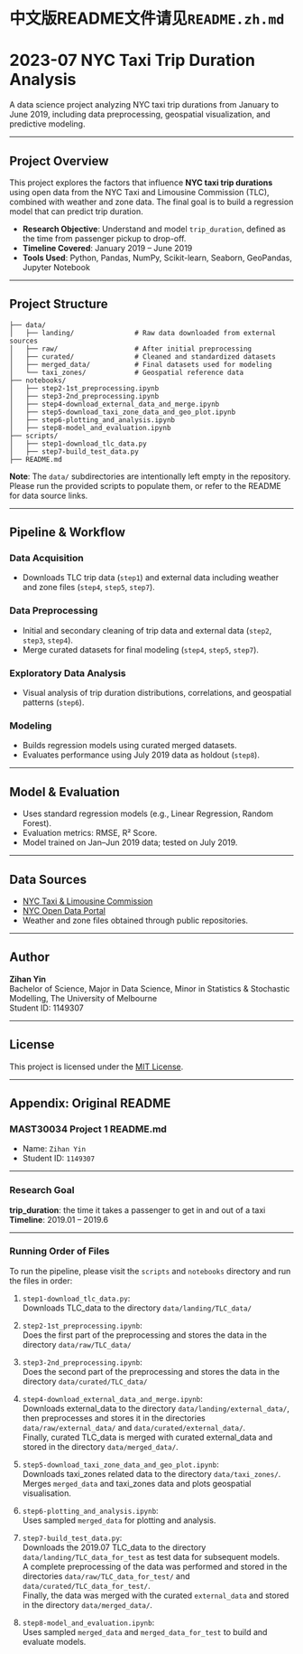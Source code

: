 # 中文版README文件请见`README.zh.md`

# 2023-07 NYC Taxi Trip Duration Analysis

A data science project analyzing NYC taxi trip durations from January to June 2019, including data preprocessing, geospatial visualization, and predictive modeling.

---

## Project Overview

This project explores the factors that influence **NYC taxi trip durations** using open data from the NYC Taxi and Limousine Commission (TLC), combined with weather and zone data. The final goal is to build a regression model that can predict trip duration.

- **Research Objective**: Understand and model `trip_duration`, defined as the time from passenger pickup to drop-off.
- **Timeline Covered**: January 2019 – June 2019
- **Tools Used**: Python, Pandas, NumPy, Scikit-learn, Seaborn, GeoPandas, Jupyter Notebook

---

## Project Structure

```plaintext
├── data/
│   ├── landing/               # Raw data downloaded from external sources
│   ├── raw/                   # After initial preprocessing
│   ├── curated/               # Cleaned and standardized datasets
│   ├── merged_data/           # Final datasets used for modeling
│   └── taxi_zones/            # Geospatial reference data
├── notebooks/
│   ├── step2-1st_preprocessing.ipynb
│   ├── step3-2nd_preprocessing.ipynb
│   ├── step4-download_external_data_and_merge.ipynb
│   ├── step5-download_taxi_zone_data_and_geo_plot.ipynb
│   ├── step6-plotting_and_analysis.ipynb
│   ├── step8-model_and_evaluation.ipynb
├── scripts/
│   ├── step1-download_tlc_data.py
│   ├── step7-build_test_data.py
├── README.md
```

**Note**: The `data/` subdirectories are intentionally left empty in the repository. Please run the provided scripts to populate them, or refer to the README for data source links.

---

## Pipeline & Workflow

### Data Acquisition
- Downloads TLC trip data (`step1`) and external data including weather and zone files (`step4`, `step5`, `step7`).

### Data Preprocessing
- Initial and secondary cleaning of trip data and external data (`step2`, `step3`, `step4`).
- Merge curated datasets for final modeling (`step4`, `step5`, `step7`).

### Exploratory Data Analysis
- Visual analysis of trip duration distributions, correlations, and geospatial patterns (`step6`).

### Modeling
- Builds regression models using curated merged datasets.
- Evaluates performance using July 2019 data as holdout (`step8`).

---

## Model & Evaluation

- Uses standard regression models (e.g., Linear Regression, Random Forest).
- Evaluation metrics: RMSE, R² Score.
- Model trained on Jan–Jun 2019 data; tested on July 2019.

---

## Data Sources

- [NYC Taxi & Limousine Commission](https://www.nyc.gov/site/tlc/about/tlc-trip-record-data.page)
- [NYC Open Data Portal](https://opendata.cityofnewyork.us/)
- Weather and zone files obtained through public repositories.

---

## Author

**Zihan Yin**  
Bachelor of Science, Major in Data Science, Minor in Statistics & Stochastic Modelling, The University of Melbourne  
Student ID: 1149307

---

## License

This project is licensed under the [MIT License](LICENSE).

---

## Appendix: Original README

### MAST30034 Project 1 README.md

- Name: `Zihan Yin`  
- Student ID: `1149307`

---

### Research Goal

**trip_duration**: the time it takes a passenger to get in and out of a taxi  
**Timeline**: 2019.01 – 2019.6

---

### Running Order of Files

To run the pipeline, please visit the `scripts` and `notebooks` directory and run the files in order:

1. `step1-download_tlc_data.py`:  
   Downloads TLC_data to the directory `data/landing/TLC_data/`

2. `step2-1st_preprocessing.ipynb`:  
   Does the first part of the preprocessing and stores the data in the directory `data/raw/TLC_data/`

3. `step3-2nd_preprocessing.ipynb`:  
   Does the second part of the preprocessing and stores the data in the directory `data/curated/TLC_data/`

4. `step4-download_external_data_and_merge.ipynb`:  
   Downloads external_data to the directory `data/landing/external_data/`, then preprocesses and stores it in the directories `data/raw/external_data/` and `data/curated/external_data/`.  
   Finally, curated TLC_data is merged with curated external_data and stored in the directory `data/merged_data/`.

5. `step5-download_taxi_zone_data_and_geo_plot.ipynb`:  
   Downloads taxi_zones related data to the directory `data/taxi_zones/`.  
   Merges `merged_data` and taxi_zones data and plots geospatial visualisation.

6. `step6-plotting_and_analysis.ipynb`:  
   Uses sampled `merged_data` for plotting and analysis.

7. `step7-build_test_data.py`:  
   Downloads the 2019.07 TLC_data to the directory `data/landing/TLC_data_for_test` as test data for subsequent models.  
   A complete preprocessing of the data was performed and stored in the directories `data/raw/TLC_data_for_test/` and `data/curated/TLC_data_for_test/`.  
   Finally, the data was merged with the curated `external_data` and stored in the directory `data/merged_data/`.

8. `step8-model_and_evaluation.ipynb`:  
   Uses sampled `merged_data` and `merged_data_for_test` to build and evaluate models.
